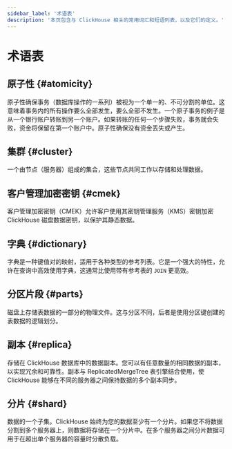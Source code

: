 ```yaml
---
sidebar_label: '术语表'
description: '本页包含与 ClickHouse 相关的常用词汇和短语列表，以及它们的定义。'
---
```



# 术语表

## 原子性 {#atomicity}

原子性确保事务（数据库操作的一系列）被视为一个单一的、不可分割的单位。这意味着事务内的所有操作要么全部发生，要么全部不发生。一个原子事务的例子是从一个银行账户转账到另一个账户。如果转账的任何一个步骤失败，事务就会失败，资金将保留在第一个账户中。原子性确保没有资金丢失或产生。

## 集群 {#cluster}

一个由节点（服务器）组成的集合，这些节点共同工作以存储和处理数据。

## 客户管理加密密钥 {#cmek}

客户管理加密密钥（CMEK）允许客户使用其密钥管理服务（KMS）密钥加密 ClickHouse 磁盘数据密钥，以保护其静态数据。

## 字典 {#dictionary}

字典是一种键值对的映射，适用于各种类型的参考列表。它是一个强大的特性，允许在查询中高效使用字典，这通常比使用带有参考表的 `JOIN` 更高效。

## 分区片段 {#parts}

磁盘上存储表数据的一部分的物理文件。这与分区不同，后者是使用分区键创建的表数据的逻辑划分。

## 副本 {#replica}

存储在 ClickHouse 数据库中的数据副本。您可以有任意数量的相同数据的副本，以实现冗余和可靠性。副本与 ReplicatedMergeTree 表引擎结合使用，使 ClickHouse 能够在不同的服务器之间保持数据的多个副本同步。

## 分片 {#shard}

数据的一个子集。ClickHouse 始终为您的数据至少有一个分片。如果您不将数据分割到多个服务器上，则数据将存储在一个分片中。在多个服务器之间分片数据可用于在超出单个服务器的容量时分散负载。
